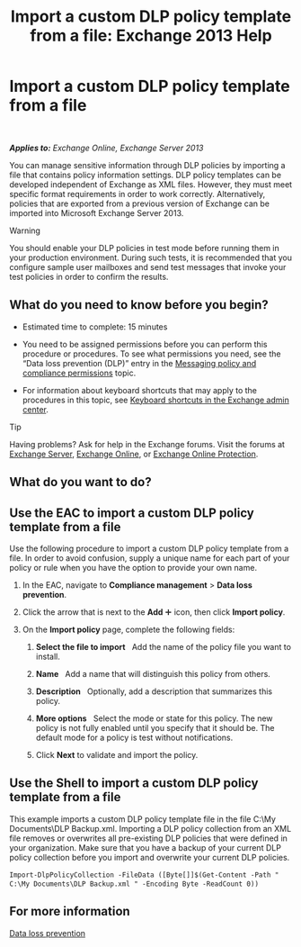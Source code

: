 ﻿---
title: 'Import a custom DLP policy template from a file: Exchange 2013 Help'
TOCTitle: Import a custom DLP policy template from a file
ms:assetid: 83f49dbd-f9b1-498e-b548-1529c5e1ccdb
ms:mtpsurl: https://technet.microsoft.com/en-us/library/JJ150531(v=EXCHG.150)
ms:contentKeyID: 47560045
ms.date: 12/10/2017
mtps_version: v=EXCHG.150
---

# Import a custom DLP policy template from a file

 

_**Applies to:** Exchange Online, Exchange Server 2013_


You can manage sensitive information through DLP policies by importing a file that contains policy information settings. DLP policy templates can be developed independent of Exchange as XML files. However, they must meet specific format requirements in order to work correctly. Alternatively, policies that are exported from a previous version of Exchange can be imported into Microsoft Exchange Server 2013.


> [!WARNING]
> You should enable your DLP policies in test mode before running them in your production environment. During such tests, it is recommended that you configure sample user mailboxes and send test messages that invoke your test policies in order to confirm the results.



## What do you need to know before you begin?

  - Estimated time to complete: 15 minutes

  - You need to be assigned permissions before you can perform this procedure or procedures. To see what permissions you need, see the “Data loss prevention (DLP)” entry in the [Messaging policy and compliance permissions](messaging-policy-and-compliance-permissions-exchange-2013-help.md) topic.

  - For information about keyboard shortcuts that may apply to the procedures in this topic, see [Keyboard shortcuts in the Exchange admin center](keyboard-shortcuts-in-the-exchange-admin-center-exchange-online-protection-help.md).


> [!TIP]
> Having problems? Ask for help in the Exchange forums. Visit the forums at <A href="https://go.microsoft.com/fwlink/p/?linkid=60612">Exchange Server</A>, <A href="https://go.microsoft.com/fwlink/p/?linkid=267542">Exchange Online</A>, or <A href="https://go.microsoft.com/fwlink/p/?linkid=285351">Exchange Online Protection</A>.



## What do you want to do?

## Use the EAC to import a custom DLP policy template from a file

Use the following procedure to import a custom DLP policy template from a file. In order to avoid confusion, supply a unique name for each part of your policy or rule when you have the option to provide your own name.

1.  In the EAC, navigate to **Compliance management** \> **Data loss prevention**.

2.  Click the arrow that is next to the **Add** ![Add Icon](images/JJ218640.c1e75329-d6d7-4073-a27d-498590bbb558(EXCHG.150).gif "Add Icon") icon, then click **Import policy**.

3.  On the **Import policy** page, complete the following fields:
    
    1.  **Select the file to import**   Add the name of the policy file you want to install.
    
    2.  **Name**   Add a name that will distinguish this policy from others.
    
    3.  **Description**   Optionally, add a description that summarizes this policy.
    
    4.  **More options**   Select the mode or state for this policy. The new policy is not fully enabled until you specify that it should be. The default mode for a policy is test without notifications.
    
    5.  Click **Next** to validate and import the policy.

## Use the Shell to import a custom DLP policy template from a file

This example imports a custom DLP policy template file in the file C:\\My Documents\\DLP Backup.xml. Importing a DLP policy collection from an XML file removes or overwrites all pre-existing DLP policies that were defined in your organization. Make sure that you have a backup of your current DLP policy collection before you import and overwrite your current DLP policies.

    Import-DlpPolicyCollection -FileData ([Byte[]]$(Get-Content -Path " C:\My Documents\DLP Backup.xml " -Encoding Byte -ReadCount 0))

## For more information

[Data loss prevention](technical-overview-of-dlp-data-loss-prevention-in-exchange.md)

